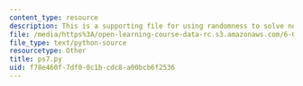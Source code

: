 ```yaml
---
content_type: resource
description: This is a supporting file for using randomness to solve non-random problems.
file: /media/https%3A/open-learning-course-data-rc.s3.amazonaws.com/6-00sc-introduction-to-computer-science-and-programming-spring-2011/f78e460f7df00c1bcdc8a00bcb6f2536_ps7.py
file_type: text/python-source
resourcetype: Other
title: ps7.py
uid: f78e460f-7df0-0c1b-cdc8-a00bcb6f2536
---
```

